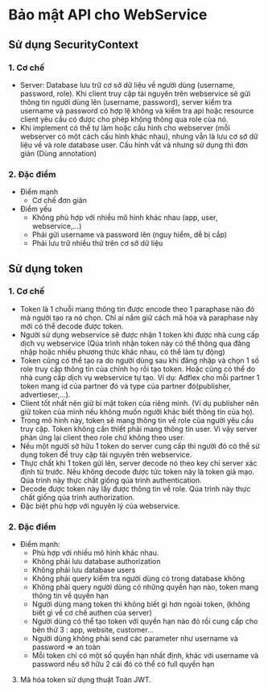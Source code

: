 # Bảo mật API cho WebService

## Sử dụng SecurityContext
### 1. Cơ chế 
  - Server: Database lưu trữ cơ sở dữ liệu về người dùng (username, password, role). Khi client truy cập tài nguyên trên webservice sẽ gửi thông tin người dùng lên (username, password), server kiểm tra username và password có hợp lệ không và kiểm tra api hoặc resource client yêu cầu có được cho phép không thông qua role của nó. 
  - Khi implement có thể tự làm hoặc cấu hình cho webserver (mỗi webserver có một cách cấu hình khác nhau), nhưng vẫn là lưu cơ sở dữ liệu về và role database user. Cấu hình vất vả nhưng sử dụng thì đơn giản (Dùng annotation)
  
### 2. Đặc điểm 
  - Điểm mạnh 
    + Cơ chế đơn giản
  - Điểm yếu 
    + Không phù hợp với nhiều mô hình khác nhau (app, user, webservice,...)
    + Phải gửi username và password lên (nguy hiểm, dễ bị cắp)
    + Phải lưu trữ nhiều thứ trên cơ sở dữ liệu 


## Sử dụng token 
### 1. Cơ chế 
  - Token là 1 chuỗi mang thông tin được encode theo 1 paraphase nào đó mà người tạo ra nó chọn. Chỉ ai nắm giữ cách mã hóa và paraphase này mới có thể decode được token.
  - Người sử dụng webservice sẽ được nhận 1 token khi được nhà cung cấp dịch vụ webservice (Qúa trình nhận token này có thể thông qua đăng nhập hoặc nhiều phương thức khác nhau, có thể làm tự động)
  - Token cũng có thể tạo ra do người dùng sau khi đăng nhập và chọn 1 số role truy cập thông tin của chính họ rồi tạo token. Hoặc cũng có thể do nhà cung cấp dịch vụ webservice tự tạo. Ví dụ: Adflex cho mỗi partner 1 token mang id của partner đó và type của partner đó(publisher, advertieser,...).
  - Client tốt nhất nên giữ bí mật token của riêng mình. (Ví dụ publisher nên giữ token của mình nếu không muốn người khác biết thông tin của họ).
  - Trong mô hình này, token sẽ mang thông tin về role của người yêu cầu truy cập. Token không cần thiết phải mang thông tin user. Vì vậy server phản ứng lại client theo role chứ không theo user.
  - Nếu một người sở hữu 1 token do server cung cấp thì người đó có thể sử dụng token để truy cập tài nguyên trên webservice.
  - Thực chất khi 1 token gửi lên, server decode nó theo key chỉ server xác định từ trước. Nếu không decode được tức token này là token giả mạo. Qúa trình này thực chất giống qúa trình authentication.
  - Decode được token này lấy được thông tin về role. Qúa trình này thực chất giống qúa trình authorization.
  - Đặc biệt phù hợp với nguyên lý của webservice.

### 2. Đặc điểm
  - Điểm mạnh:
    + Phù hợp với nhiều mô hình khác nhau.
    + Không phải lưu database authorization 
    + Không phải lưu database users 
    + Không phải query kiểm tra người dùng có trong database không 
    + Không phải query người dùng có những quyền hạn nào, token mang thông tin về quyền hạn 
    + Người dùng mang token thì không biết gì hơn ngoài token, (không biết gì về cơ chế authen của server)
    + Người dùng có thể tạo token với quyền hạn nào đó rồi cung cấp cho bên thứ 3 : app, website, customer...
    + Người dùng không phải send các parameter như username và password => an toàn 
    + Mỗi token chỉ có một số quyền hạn nhất định, khác với username và password nếu sở hữu 2 cái đó có thể có full quyền hạn
  
  
3. Mã hóa token sử dụng thuật Toán JWT. 
  
